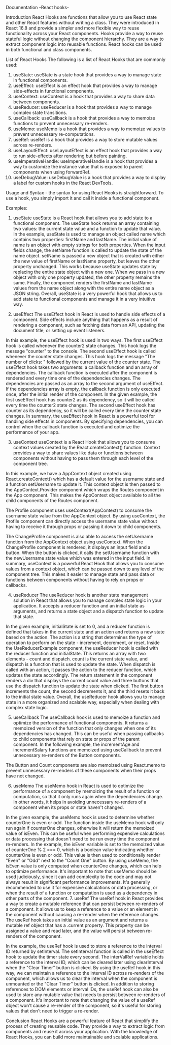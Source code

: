 Documentation
-React hooks-


Introduction
React Hooks are functions that allow you to use React state and other React features without writing a class. They were introduced in React 16.8 and provide a simpler and more flexible way to reuse functionality across your React components.
Hooks provide a way to reuse stateful logic without changing the component hierarchy. They are a way to extract component logic into reusable functions. React hooks can be used in both functional and class components.

List of React Hooks
The following is a list of React Hooks that are commonly used:
1.	useState: useState is a state hook that provides a way to manage state in functional components.
2.	useEffect: useEffect is an effect hook that provides a way to manage side-effects in functional components.
3.	useContext: useContext is a hook that provides a way to share data between components.
4.	useReducer: useReducer is a hook that provides a way to manage complex state transitions.
5.	useCallback: useCallback is a hook that provides a way to memoize functions to prevent unnecessary re-renders.
6.	useMemo: useMemo is a hook that provides a way to memoize values to prevent unnecessary re-computations.
7.	useRef: useRef is a hook that provides a way to store mutable values across re-renders.
8.	useLayoutEffect: useLayoutEffect is an effect hook that provides a way to run side-effects after rendering but before painting.
9.	useImperativeHandle: useImperativeHandle is a hook that provides a way to customize the instance value that is exposed to parent components when using forwardRef.
10.	useDebugValue: useDebugValue is a hook that provides a way to display a label for custom hooks in the React DevTools.

Usage and Syntax - the syntax for using React Hooks is straightforward. To use a hook, you simply import it and call it inside a functional component.

Examples:
1.	useState
useState is a React hook that allows you to add state to a functional component. The useState hook returns an array containing two values: the current state value and a function to update that value.  
In the example, useState is used to manage an object called name which contains two properties: firstName and lastName. The initial value of name is an object with empty strings for both properties.
When the input fields change, the setName function is called to update the state of the name object. setName is passed a new object that is created with either the new value of firstName or lastName property, but leaves the other property unchanged.
This works because useState updates state by replacing the entire state object with a new one. When we pass in a new object with only one property updated, the other property remains the same.
Finally, the component renders the firstName and lastName values from the name object along with the entire name object as a JSON string.
Overall, useState is a very powerful hook that allows us to add state to functional components and manage it in a very intuitive way.

2.	useEffect
The useEffect hook in React is used to handle side effects of a component. Side effects include anything that happens as a result of rendering a component, such as fetching data from an API, updating the document title, or setting up event listeners.
 
In this example, the useEffect hook is used in two ways. The first useEffect hook is called whenever the counter2 state changes. This hook logs the message "counter" to the console. The second useEffect hook is called whenever the counter state changes. This hook logs the message "The number of clicks: " followed by the current value of the counter state.
The useEffect hook takes two arguments: a callback function and an array of dependencies. The callback function is executed after the component is rendered and every time one of the dependencies changes. The dependencies are passed as an array to the second argument of useEffect. If the dependencies array is empty, the callback function is only executed once, after the initial render of the component.
In the given example, the first useEffect hook has counter2 as its dependency, so it will be called every time the counter2 state changes. The second useEffect hook has counter as its dependency, so it will be called every time the counter state changes.
In summary, the useEffect hook in React is a powerful tool for handling side effects in components. By specifying dependencies, you can control when the callback function is executed and optimize the performance of your app.

3.	useContext
useContext is a React Hook that allows you to consume context values created by the React.createContext() function. Context provides a way to share values like data or functions between components without having to pass them through each level of the component tree.
 
In this example, we have a AppContext object created using React.createContext() which has a default value for the username state and a function setUsername to update it. This context object is then passed to the AppContext.Provider component which wraps the Routes component in the App component. This makes the AppContext object available to all the child components of the Routes component.
 
The Profile component uses useContext(AppContext) to consume the username state value from the AppContext object. By using useContext, the Profile component can directly access the username state value without having to receive it through props or passing it down to child components.
 
The ChangeProfile component is also able to access the setUsername function from the AppContext object using useContext. When the ChangeProfile component is rendered, it displays an input field and a button. When the button is clicked, it calls the setUsername function with the newUsername state value which was entered in the input field.
In summary, useContext is a powerful React Hook that allows you to consume values from a context object, which can be passed down to any level of the component tree. This makes it easier to manage state and pass data or functions between components without having to rely on props or callbacks.

4.	useReducer
The useReducer hook is another state management solution in React that allows you to manage complex state logic in your application. It accepts a reducer function and an initial state as arguments, and returns a state object and a dispatch function to update that state.
 
In the given example, initialState is set to 0, and a reducer function is defined that takes in the current state and an action and returns a new state based on the action. The action is a string that determines the type of operation to perform on the state - increment, decrement, or reset.
Inside the UseReducerExample component, the useReducer hook is called with the reducer function and initialState. This returns an array with two elements - count and dispatch. count is the current state value, and dispatch is a function that is used to update the state. When dispatch is called with an action, it passes the action to the reducer function, which updates the state accordingly.
The return statement in the component renders a div that displays the current count value and three buttons that use the dispatch function to update the state when clicked. The first button increments the count, the second decrements it, and the third resets it back to the initial state value.
Overall, the useReducer hook allows you to manage state in a more organized and scalable way, especially when dealing with complex state logic.

5.	useCallback
The useCallback hook is used to memoize a function and optimize the performance of functional components. It returns a memoized version of the function that only changes when one of its dependencies has changed. This can be useful when passing callbacks to child components that rely on state or props of the parent component.
In the following example, the incrementAge and incrementSalary functions are memoized using useCallback to prevent unnecessary re-renders of the Button components.
 
The Button and Count components are also memoized using React.memo to prevent unnecessary re-renders of these components when their props have not changed.

6.	useMemo
The useMemo hook in React is used to optimize the performance of a component by memoizing the result of a function or computation, so that it only runs again when the dependencies change. In other words, it helps in avoiding unnecessary re-renders of a component when its props or state haven't changed.
 
In the given example, the useMemo hook is used to determine whether counterOne is even or odd. The function inside the useMemo hook will only run again if counterOne changes, otherwise it will return the memoized value of isEven. This can be useful when performing expensive calculations or data processing that doesn't need to be run every time the component re-renders.
In the example, the isEven variable is set to the memoized value of counterOne % 2 === 0, which is a boolean value indicating whether counterOne is even or odd. This value is then used to conditionally render "Even" or "Odd" next to the "Count One" button. By using useMemo, the isEven value is only computed when counterOne changes, which can help to optimize performance.
It's important to note that useMemo should be used judiciously, since it can add complexity to the code and may not always result in significant performance improvements. It's generally recommended to use it for expensive calculations or data processing, or when the result of a function or computation is used as a dependency in other parts of the component.
7.	useRef
The useRef hook in React provides a way to create a mutable reference that can persist between re-renders of a component. It allows us to keep a reference to a value or an element in the component without causing a re-render when the reference changes.
The useRef hook takes an initial value as an argument and returns a mutable ref object that has a .current property. This property can be assigned a value and read later, and the value will persist between re-renders of the component.
 
In the example, the useRef hook is used to store a reference to the interval ID returned by setInterval. The setInterval function is called in the useEffect hook to update the timer state every second. The interValRef variable holds a reference to the interval ID, which can be cleared later using clearInterval when the "Clear Timer" button is clicked.
By using the useRef hook in this way, we can maintain a reference to the interval ID across re-renders of the component, which allows us to clear the interval when the component is unmounted or the "Clear Timer" button is clicked.
In addition to storing references to DOM elements or interval IDs, the useRef hook can also be used to store any mutable value that needs to persist between re-renders of a component. It's important to note that changing the value of a useRef object won't cause a re-render of the component, so it's useful for storing values that don't need to trigger a re-render.

Conclusion
React Hooks are a powerful feature of React that simplify the process of creating reusable code. They provide a way to extract logic from components and reuse it across your application. With the knowledge of React Hooks, you can build more maintainable and scalable applications.
